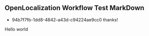 ## OpenLocalization Workflow Test MarkDown
* 94b7f7fb-1dd8-4842-a43d-c94224ae9cc0 
thanks!

Hello world
